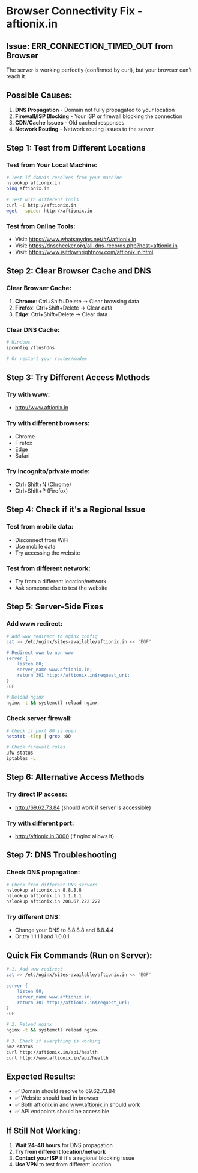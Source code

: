 # Browser Connectivity Fix - aftionix.in

## Issue: ERR_CONNECTION_TIMED_OUT from Browser
The server is working perfectly (confirmed by curl), but your browser can't reach it.

## Possible Causes:
1. **DNS Propagation** - Domain not fully propagated to your location
2. **Firewall/ISP Blocking** - Your ISP or firewall blocking the connection
3. **CDN/Cache Issues** - Old cached responses
4. **Network Routing** - Network routing issues to the server

## Step 1: Test from Different Locations

### Test from Your Local Machine:
```bash
# Test if domain resolves from your machine
nslookup aftionix.in
ping aftionix.in

# Test with different tools
curl -I http://aftionix.in
wget --spider http://aftionix.in
```

### Test from Online Tools:
- Visit: https://www.whatsmydns.net/#A/aftionix.in
- Visit: https://dnschecker.org/all-dns-records.php?host=aftionix.in
- Visit: https://www.isitdownrightnow.com/aftionix.in.html

## Step 2: Clear Browser Cache and DNS

### Clear Browser Cache:
1. **Chrome**: Ctrl+Shift+Delete → Clear browsing data
2. **Firefox**: Ctrl+Shift+Delete → Clear data
3. **Edge**: Ctrl+Shift+Delete → Clear data

### Clear DNS Cache:
```bash
# Windows
ipconfig /flushdns

# Or restart your router/modem
```

## Step 3: Try Different Access Methods

### Try with www:
- http://www.aftionix.in

### Try with different browsers:
- Chrome
- Firefox
- Edge
- Safari

### Try incognito/private mode:
- Ctrl+Shift+N (Chrome)
- Ctrl+Shift+P (Firefox)

## Step 4: Check if it's a Regional Issue

### Test from mobile data:
- Disconnect from WiFi
- Use mobile data
- Try accessing the website

### Test from different network:
- Try from a different location/network
- Ask someone else to test the website

## Step 5: Server-Side Fixes

### Add www redirect:
```bash
# Add www redirect to nginx config
cat >> /etc/nginx/sites-available/aftionix.in << 'EOF'

# Redirect www to non-www
server {
    listen 80;
    server_name www.aftionix.in;
    return 301 http://aftionix.in$request_uri;
}
EOF

# Reload nginx
nginx -t && systemctl reload nginx
```

### Check server firewall:
```bash
# Check if port 80 is open
netstat -tlnp | grep :80

# Check firewall rules
ufw status
iptables -L
```

## Step 6: Alternative Access Methods

### Try direct IP access:
- http://69.62.73.84 (should work if server is accessible)

### Try with different port:
- http://aftionix.in:3000 (if nginx allows it)

## Step 7: DNS Troubleshooting

### Check DNS propagation:
```bash
# Check from different DNS servers
nslookup aftionix.in 8.8.8.8
nslookup aftionix.in 1.1.1.1
nslookup aftionix.in 208.67.222.222
```

### Try different DNS:
- Change your DNS to 8.8.8.8 and 8.8.4.4
- Or try 1.1.1.1 and 1.0.0.1

## Quick Fix Commands (Run on Server):

```bash
# 1. Add www redirect
cat >> /etc/nginx/sites-available/aftionix.in << 'EOF'

server {
    listen 80;
    server_name www.aftionix.in;
    return 301 http://aftionix.in$request_uri;
}
EOF

# 2. Reload nginx
nginx -t && systemctl reload nginx

# 3. Check if everything is working
pm2 status
curl http://aftionix.in/api/health
curl http://www.aftionix.in/api/health
```

## Expected Results:
- ✅ Domain should resolve to 69.62.73.84
- ✅ Website should load in browser
- ✅ Both aftionix.in and www.aftionix.in should work
- ✅ API endpoints should be accessible

## If Still Not Working:
1. **Wait 24-48 hours** for DNS propagation
2. **Try from different location/network**
3. **Contact your ISP** if it's a regional blocking issue
4. **Use VPN** to test from different location

